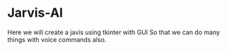 # Jarvis-AI
Here we will create a javis using tkinter with GUI So that we can do many things with voice commands also.
